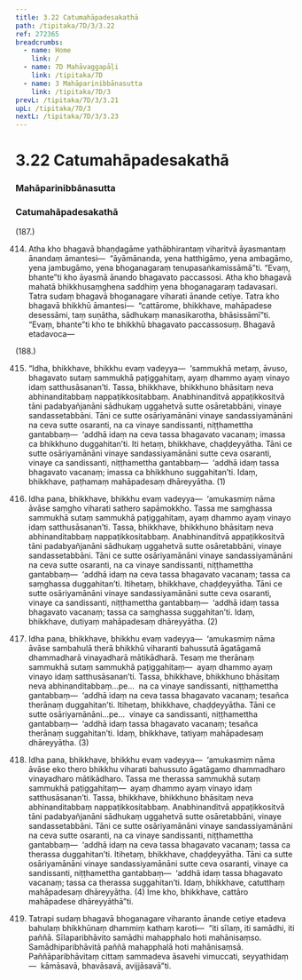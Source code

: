 ```yaml
---
title: 3.22 Catumahāpadesakathā
path: /tipitaka/7D/3/3.22
ref: 272365
breadcrumbs:
  - name: Home
    link: /
  - name: 7D Mahāvaggapāḷi
    link: /tipitaka/7D
  - name: 3 Mahāparinibbānasutta
    link: /tipitaka/7D/3
prevL: /tipitaka/7D/3/3.21
upL: /tipitaka/7D/3
nextL: /tipitaka/7D/3/3.23
---
```


# 3.22 Catumahāpadesakathā

### Mahāparinibbānasutta

### Catumahāpadesakathā

(187.)

414. Atha kho bhagavā bhaṇḍagāme yathābhirantaṃ viharitvā āyasmantaṃ ānandaṃ āmantesi—  “āyāmānanda, yena hatthigāmo, yena ambagāmo, yena jambugāmo, yena bhoganagaraṃ tenupasaṅkamissāmā”ti. “Evaṃ, bhante”ti kho āyasmā ānando bhagavato paccassosi. Atha kho bhagavā mahatā bhikkhusaṃghena saddhiṃ yena bhoganagaraṃ tadavasari. Tatra sudaṃ bhagavā bhoganagare viharati ānande cetiye. Tatra kho bhagavā bhikkhū āmantesi—  “cattārome, bhikkhave, mahāpadese desessāmi, taṃ suṇātha, sādhukaṃ manasikarotha, bhāsissāmī”ti. “Evaṃ, bhante”ti kho te bhikkhū bhagavato paccassosuṃ. Bhagavā etadavoca—

(188.)

415. “Idha, bhikkhave, bhikkhu evaṃ vadeyya—  ‘sammukhā metaṃ, āvuso, bhagavato sutaṃ sammukhā paṭiggahitaṃ, ayaṃ dhammo ayaṃ vinayo idaṃ satthusāsanan’ti. Tassa, bhikkhave, bhikkhuno bhāsitaṃ neva abhinanditabbaṃ nappaṭikkositabbaṃ. Anabhinanditvā appaṭikkositvā tāni padabyañjanāni sādhukaṃ uggahetvā sutte osāretabbāni, vinaye sandassetabbāni. Tāni ce sutte osāriyamānāni vinaye sandassiyamānāni na ceva sutte osaranti, na ca vinaye sandissanti, niṭṭhamettha gantabbaṃ—  ‘addhā idaṃ na ceva tassa bhagavato vacanaṃ; imassa ca bhikkhuno duggahitan’ti. Iti hetaṃ, bhikkhave, chaḍḍeyyātha. Tāni ce sutte osāriyamānāni vinaye sandassiyamānāni sutte ceva osaranti, vinaye ca sandissanti, niṭṭhamettha gantabbaṃ—  ‘addhā idaṃ tassa bhagavato vacanaṃ; imassa ca bhikkhuno suggahitan’ti. Idaṃ, bhikkhave, paṭhamaṃ mahāpadesaṃ dhāreyyātha. (1)

416. Idha pana, bhikkhave, bhikkhu evaṃ vadeyya—  ‘amukasmiṃ nāma āvāse saṃgho viharati sathero sapāmokkho. Tassa me saṃghassa sammukhā sutaṃ sammukhā paṭiggahitaṃ, ayaṃ dhammo ayaṃ vinayo idaṃ satthusāsanan’ti. Tassa, bhikkhave, bhikkhuno bhāsitaṃ neva abhinanditabbaṃ nappaṭikkositabbaṃ. Anabhinanditvā appaṭikkositvā tāni padabyañjanāni sādhukaṃ uggahetvā sutte osāretabbāni, vinaye sandassetabbāni. Tāni ce sutte osāriyamānāni vinaye sandassiyamānāni na ceva sutte osaranti, na ca vinaye sandissanti, niṭṭhamettha gantabbaṃ—  ‘addhā idaṃ na ceva tassa bhagavato vacanaṃ; tassa ca saṃghassa duggahitan’ti. Itihetaṃ, bhikkhave, chaḍḍeyyātha. Tāni ce sutte osāriyamānāni vinaye sandassiyamānāni sutte ceva osaranti, vinaye ca sandissanti, niṭṭhamettha gantabbaṃ—  ‘addhā idaṃ tassa bhagavato vacanaṃ; tassa ca saṃghassa suggahitan’ti. Idaṃ, bhikkhave, dutiyaṃ mahāpadesaṃ dhāreyyātha. (2)

417. Idha pana, bhikkhave, bhikkhu evaṃ vadeyya—  ‘amukasmiṃ nāma āvāse sambahulā therā bhikkhū viharanti bahussutā āgatāgamā dhammadharā vinayadharā mātikādharā. Tesaṃ me therānaṃ sammukhā sutaṃ sammukhā paṭiggahitaṃ—  ayaṃ dhammo ayaṃ vinayo idaṃ satthusāsanan’ti. Tassa, bhikkhave, bhikkhuno bhāsitaṃ neva abhinanditabbaṃ…pe…  na ca vinaye sandissanti, niṭṭhamettha gantabbaṃ—  ‘addhā idaṃ na ceva tassa bhagavato vacanaṃ; tesañca therānaṃ duggahitan’ti. Itihetaṃ, bhikkhave, chaḍḍeyyātha. Tāni ce sutte osāriyamānāni…pe…  vinaye ca sandissanti, niṭṭhamettha gantabbaṃ—  ‘addhā idaṃ tassa bhagavato vacanaṃ; tesañca therānaṃ suggahitan’ti. Idaṃ, bhikkhave, tatiyaṃ mahāpadesaṃ dhāreyyātha. (3)

418. Idha pana, bhikkhave, bhikkhu evaṃ vadeyya—  ‘amukasmiṃ nāma āvāse eko thero bhikkhu viharati bahussuto āgatāgamo dhammadharo vinayadharo mātikādharo. Tassa me therassa sammukhā sutaṃ sammukhā paṭiggahitaṃ—  ayaṃ dhammo ayaṃ vinayo idaṃ satthusāsanan’ti. Tassa, bhikkhave, bhikkhuno bhāsitaṃ neva abhinanditabbaṃ nappaṭikkositabbaṃ. Anabhinanditvā appaṭikkositvā tāni padabyañjanāni sādhukaṃ uggahetvā sutte osāretabbāni, vinaye sandassetabbāni. Tāni ce sutte osāriyamānāni vinaye sandassiyamānāni na ceva sutte osaranti, na ca vinaye sandissanti, niṭṭhamettha gantabbaṃ—  ‘addhā idaṃ na ceva tassa bhagavato vacanaṃ; tassa ca therassa duggahitan’ti. Itihetaṃ, bhikkhave, chaḍḍeyyātha. Tāni ca sutte osāriyamānāni vinaye sandassiyamānāni sutte ceva osaranti, vinaye ca sandissanti, niṭṭhamettha gantabbaṃ—  ‘addhā idaṃ tassa bhagavato vacanaṃ; tassa ca therassa suggahitan’ti. Idaṃ, bhikkhave, catutthaṃ mahāpadesaṃ dhāreyyātha. (4) Ime kho, bhikkhave, cattāro mahāpadese dhāreyyāthā”ti.

419. Tatrapi sudaṃ bhagavā bhoganagare viharanto ānande cetiye etadeva bahulaṃ bhikkhūnaṃ dhammiṃ kathaṃ karoti—  “iti sīlaṃ, iti samādhi, iti paññā. Sīlaparibhāvito samādhi mahapphalo hoti mahānisaṃso. Samādhiparibhāvitā paññā mahapphalā hoti mahānisaṃsā. Paññāparibhāvitaṃ cittaṃ sammadeva āsavehi vimuccati, seyyathidaṃ—  kāmāsavā, bhavāsavā, avijjāsavā”ti.


